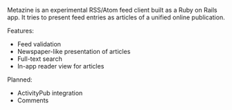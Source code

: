 Metazine is an experimental RSS/Atom feed client built as a Ruby on Rails app. It tries to present feed entries as articles of a unified online publication.

Features:
- Feed validation
- Newspaper-like presentation of articles
- Full-text search
- In-app reader view for articles

Planned:
- ActivityPub integration
- Comments